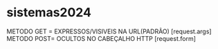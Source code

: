 # sistemas2024

METODO GET = EXPRESSOS/VISIVEIS NA URL(PADRÃO) 
[request.args]
METODO POST= OCULTOS NO CABEÇALHO HTTP
[request.form]